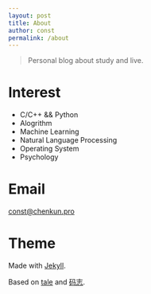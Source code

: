 ```yaml
---
layout: post
title: About
author: const
permalink: /about
---
```


> Personal blog about study and live.

# Interest

- C/C++ && Python
- Alogrithm
- Machine Learning
- Natural Language Processing
- Operating System
- Psychology

# Email

const@chenkun.pro

# Theme

Made with [Jekyll](https://jekyllrb.com).

Based on [tale](https://github.com/chesterhow/tale) and [码志](https://github.com/mzlogin/mzlogin.github.io).
